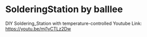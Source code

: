 # SolderingStation by balllee
DIY Soldering_Station with temperature-controlled
 Youtube Link: https://youtu.be/mj1yCTLz2Dw
 

